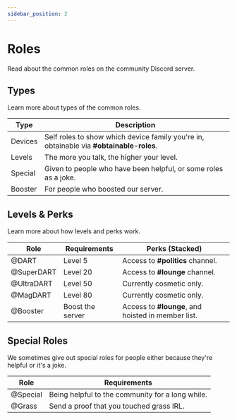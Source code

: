 ```yaml
---
sidebar_position: 2
---
```


# Roles

Read about the common roles on the community Discord server.

## Types

Learn more about types of the common roles.

| Type    | Description                                                                             |
|---------|-----------------------------------------------------------------------------------------|
| Devices | Self roles to show which device family you're in, obtainable via **#obtainable-roles**. |
| Levels  | The more you talk, the higher your level.                                               |
| Special | Given to people who have been helpful, or some roles as a joke.                         |
| Booster | For people who boosted our server.                                                      |


## Levels & Perks

Learn more about how levels and perks work.

| Role       | Requirements     | Perks (Stacked)                                            |
|------------|------------------|------------------------------------------------------------|
| @DART      | Level 5          | Access to **#politics** channel.                           |
| @SuperDART | Level 20         | Access to **#lounge** channel.                             |
| @UltraDART | Level 50         | Currently cosmetic only.                                   |
| @MagDART   | Level 80         | Currently cosmetic only.                                   |
| @Booster   | Boost the server | Access to **#lounge**, and hoisted in member list.         |

## Special Roles

We sometimes give out special roles for people either because they're helpful or it's a joke.

| Role       | Requirements                                     |
|------------|--------------------------------------------------|
| @Special   | Being helpful to the community for a long while. |
| @Grass     | Send a proof that you touched grass IRL.         |
